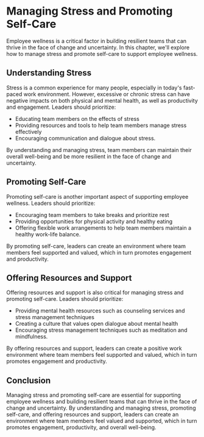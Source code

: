 Managing Stress and Promoting Self-Care
================================================================================

Employee wellness is a critical factor in building resilient teams that can thrive in the face of change and uncertainty. In this chapter, we'll explore how to manage stress and promote self-care to support employee wellness.

Understanding Stress
--------------------

Stress is a common experience for many people, especially in today's fast-paced work environment. However, excessive or chronic stress can have negative impacts on both physical and mental health, as well as productivity and engagement. Leaders should prioritize:

* Educating team members on the effects of stress
* Providing resources and tools to help team members manage stress effectively
* Encouraging communication and dialogue about stress.

By understanding and managing stress, team members can maintain their overall well-being and be more resilient in the face of change and uncertainty.

Promoting Self-Care
-------------------

Promoting self-care is another important aspect of supporting employee wellness. Leaders should prioritize:

* Encouraging team members to take breaks and prioritize rest
* Providing opportunities for physical activity and healthy eating
* Offering flexible work arrangements to help team members maintain a healthy work-life balance.

By promoting self-care, leaders can create an environment where team members feel supported and valued, which in turn promotes engagement and productivity.

Offering Resources and Support
------------------------------

Offering resources and support is also critical for managing stress and promoting self-care. Leaders should prioritize:

* Providing mental health resources such as counseling services and stress management techniques
* Creating a culture that values open dialogue about mental health
* Encouraging stress management techniques such as meditation and mindfulness.

By offering resources and support, leaders can create a positive work environment where team members feel supported and valued, which in turn promotes engagement and productivity.

Conclusion
----------

Managing stress and promoting self-care are essential for supporting employee wellness and building resilient teams that can thrive in the face of change and uncertainty. By understanding and managing stress, promoting self-care, and offering resources and support, leaders can create an environment where team members feel valued and supported, which in turn promotes engagement, productivity, and overall well-being.
